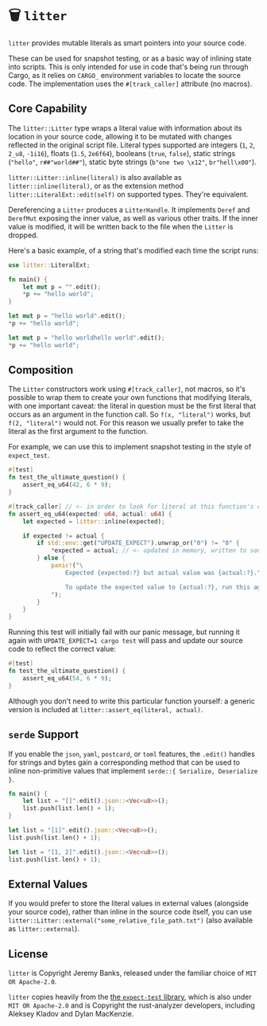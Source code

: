# 🗑️ `litter`

`litter` provides mutable literals as smart pointers into your source code.

These can be used for snapshot testing, or as a basic way of inlining state into
scripts. This is only intended for use in code that's being run through Cargo,
as it relies on `CARGO_` environment variables to locate the source code. The
implementation uses the `#[track_caller]` attribute (no macros).

## Core Capability

The `litter::Litter` type wraps a literal value with information about its
location in your source code, allowing it to be mutated with changes reflected
in the original script file. Literal types supported are integers (`1`, `2`,
`2_u8`, `-1i16`), floats (`1.5`, `2e6f64`), booleans (`true`, `false`), static
strings (`"hello"`, `r##"world##"`), static byte strings (`b"one two \x12"`,
`br"hell\x00"`).

`litter::Litter::inline(literal)` is also available as
`litter::inline(literal)`, or as the extension method
`litter::LiteralExt::edit(self)` on supported types. They're equivalent.

Dereferencing a `Litter` produces a `LitterHandle`. It implements `Deref` and
`DerefMut` exposing the inner value, as well as various other traits. If the
inner value is modified, it will be written back to the file when the `Litter`
is dropped.

Here's a basic example, of a string that's modified each time the script runs:

```rust
use litter::LiteralExt;

fn main() {
    let mut p = "".edit();
    *p += "hello world";
}
```

```rust
let mut p = "hello world".edit();
*p += "hello world";
```

```rust
let mut p = "hello worldhello world".edit();
*p += "hello world";
```

## Composition

The `Litter` constructors work using `#[track_caller]`, not macros, so it's
possible to wrap them to create your own functions that modifying literals, with
one important caveat: the literal in question must be the first literal that
occurs as an argument in the function call. So `f(x, "literal")` works, but
`f(2, "literal")` would not. For this reason we usually prefer to take the
literal as the first argument to the function.

For example, we can use this to implement snapshot testing in the style of
`expect_test`.

```rust
#[test]
fn test_the_ultimate_question() {
    assert_eq_u64(42, 6 * 9);
}

#[track_caller] // <- in order to look for literal at this function's call site instead
fn assert_eq_u64(expected: u64, actual: u64) {
    let expected = litter::inline(expected);

    if expected != actual {
        if std::env::get("UPDATE_EXPECT").unwrap_or("0") != "0" {
            *expected = actual; // <- updated in memory, written to source file at end of scope
        } else {
            panic!("\
                Expected {expected:?} but actual value was {actual:?}.\n\

                To update the expected value to {actual:?}, run this again with UPDATE_EXPECT=1.\
            ");
        }
    }
}
```

Running this test will initially fail with our panic message, but running it
again with `UPDATE_EXPECT=1 cargo test` will pass and update our source code to
reflect the correct value:

```rust
#[test]
fn test_the_ultimate_question() {
    assert_eq_u64(54, 6 * 9);
}
```

Although you don't need to write this particular function yourself: a generic
version is included at `litter::assert_eq(literal, actual)`.

## `serde` Support

If you enable the `json`, `yaml`, `postcard`, or `toml` features, the `.edit()`
handles for strings and bytes gain a corresponding method that can be used to
inline non-primitive values that implement `serde::{ Serialize, Deserialize }`.

```rust
fn main() {
    let list = "[]".edit().json::<Vec<u8>>();
    list.push(list.len() + 1);
}
```

```rust
let list = "[1]".edit().json::<Vec<u8>>();
list.push(list.len() + 1);
```

```rust
let list = "[1, 2]".edit().json::<Vec<u8>>();
list.push(list.len() + 1);
```

## External Values

If you would prefer to store the literal values in external values (alongside
your source code), rather than inline in the source code itself, you can use
`litter::Litter::external("some_relative_file_path.txt")` (also available as
`litter::external`).

## License

`litter` is Copyright Jeremy Banks, released under the familiar choice of
`MIT OR Apache-2.0`.

`litter` copies heavily from the
[the `expect-test` library](https://docs.rs/expect-test), which is also under
`MIT OR Apache-2.0` and is Copyright the rust-analyzer developers, including
Aleksey Kladov and Dylan MacKenzie.
